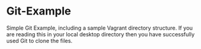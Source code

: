﻿# Git-Example

Simple Git Example, including a sample Vagrant directory structure. If you are reading this in your local desktop directory then you have successfully used Git to clone the files.
